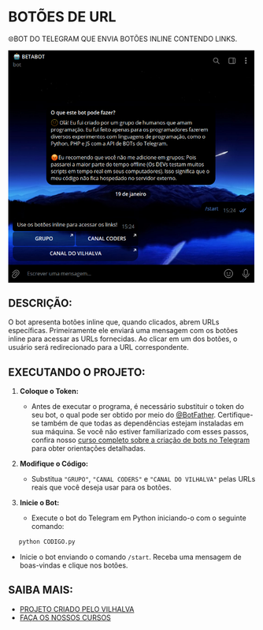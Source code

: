 # BOTÕES DE URL
🌐BOT DO TELEGRAM QUE ENVIA BOTÕES INLINE CONTENDO LINKS.

<img src="FOTO.png" align="center" width="500"> <br>

## DESCRIÇÃO:
O bot apresenta botões inline que, quando clicados, abrem URLs específicas.
Primeiramente ele enviará uma mensagem com os botões inline para acessar as URLs fornecidas. Ao clicar em um dos botões, o usuário será redirecionado para a URL correspondente.

## EXECUTANDO O PROJETO:
1. **Coloque o Token:**
   - Antes de executar o programa, é necessário substituir o token do seu bot, o qual pode ser obtido por meio do [@BotFather](https://t.me/BotFather). Certifique-se também de que todas as dependências estejam instaladas em sua máquina. Se você não estiver familiarizado com esses passos, confira nosso [curso completo sobre a criação de bots no Telegram](https://github.com/VILHALVA/CURSO-DE-TELEGRAM-BOT) para obter orientações detalhadas.

2. **Modifique o Código:**
    - Substitua `"GRUPO"`, `"CANAL CODERS"` e `"CANAL DO VILHALVA"` pelas URLs reais que você deseja usar para os botões.

3. **Inicie o Bot:**
    - Execute o bot do Telegram em Python iniciando-o com o seguinte comando:
```bash
   python CODIGO.py
```
   - Inicie o bot enviando o comando `/start`. Receba uma mensagem de boas-vindas e clique nos botões.

## SAIBA MAIS:
- [PROJETO CRIADO PELO VILHALVA](https://github.com/VILHALVA)
- [FAÇA OS NOSSOS CURSOS](https://github.com/VILHALVA?tab=repositories&q=+topic:CURSO)

